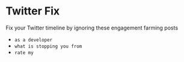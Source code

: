 # Twitter Fix

Fix your Twitter timeline by ignoring these engagement farming posts

- `as a developer`
- `what is stopping you from`
- `rate my`
